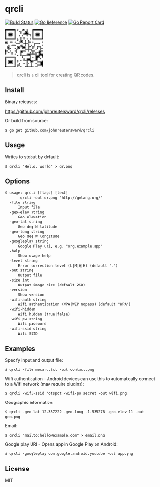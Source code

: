# qrcli

[![Build Status](https://travis-ci.org/johnreutersward/qrcli.svg?branch=master)](https://travis-ci.org/johnreutersward/qrcli)
[![Go Reference](https://pkg.go.dev/badge/github.com/johnreutersward/qrcli.svg)](https://pkg.go.dev/github.com/johnreutersward/qrcli)
[![Go Report Card](https://goreportcard.com/badge/github.com/johnreutersward/qrcli)](https://goreportcard.com/report/github.com/johnreutersward/qrcli)

![qrcli](qr.png?raw=true "qrcli")

> qrcli is a cli tool for creating QR codes.

## Install

Binary releases: 

https://github.com/johnreutersward/qrcli/releases

Or build from source:

```
$ go get github.com/johnreutersward/qrcli
```

## Usage

Writes to stdout by default:

```
$ qrcli "Hello, world" > qr.png
```

## Options

```
$ usage: qrcli [flags] [text]
       qrcli -out qr.png "http://golang.org/"
  -file string
      Input file
  -geo-elev string
      Geo elevation
  -geo-lat string
      Geo deg N latitude
  -geo-long string
      Geo deg W longitude
  -googleplay string
      Google Play uri, e.g. "org.example.app"
  -help
      Show usage help
  -level string
      Error correction level (L|M|Q|H) (default "L")
  -out string
      Output file
  -size int
      Output image size (default 250)
  -version
      Show version
  -wifi-auth string
      Wifi authentication (WPA|WEP|nopass) (default "WPA")
  -wifi-hidden
      Wifi hidden (true|false)
  -wifi-pw string
      Wifi password
  -wifi-ssid string
      Wifi SSID
```

## Examples

Specify input and output file:

```
$ qrcli -file mecard.txt -out contact.png
```

Wifi authentication - Android devices can use this to automatically connect to a Wifi network (may require plugins):

```
$ qrcli -wifi-ssid hotspot -wifi-pw secret -out wifi.png
```

Geographic information:

```
$ qrcli -geo-lat 12.357222 -geo-long -1.535278 -geo-elev 11 -out geo.png
```

Email:

```
$ qrcli "mailto:hello@example.com" > email.png
```

Google play URI - Opens app in Google Play on Android:

```
$ qrcli -googleplay com.google.android.youtube -out app.png
```

## License

MIT
